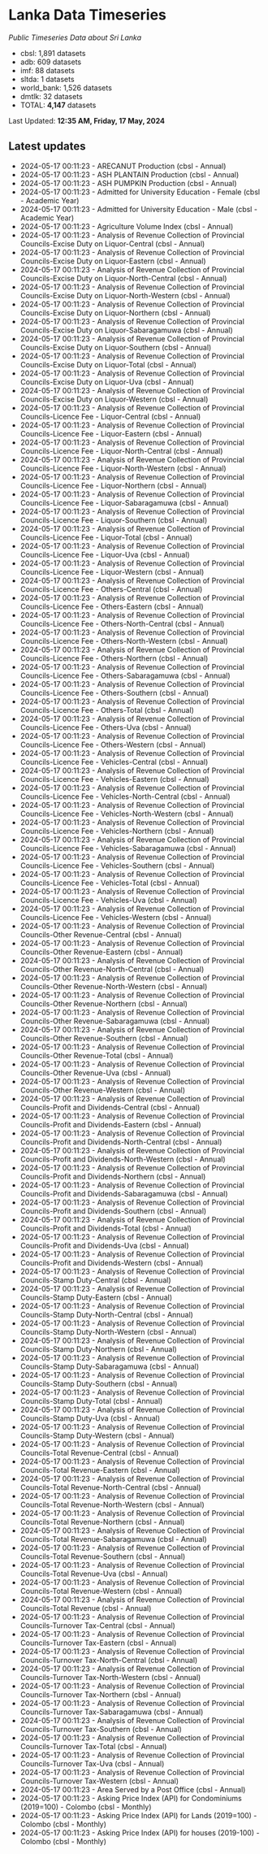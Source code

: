 # Lanka Data Timeseries
*Public Timeseries Data about Sri Lanka*

* cbsl: 1,891 datasets
* adb: 609 datasets
* imf: 88 datasets
* sltda: 1 datasets
* world_bank: 1,526 datasets
* dmtlk: 32 datasets
* TOTAL: **4,147** datasets

Last Updated: **12:35 AM, Friday, 17 May, 2024**

## Latest updates

* 2024-05-17 00:11:23 - ARECANUT Production (cbsl - Annual)
* 2024-05-17 00:11:23 - ASH PLANTAIN Production (cbsl - Annual)
* 2024-05-17 00:11:23 - ASH PUMPKIN Production (cbsl - Annual)
* 2024-05-17 00:11:23 - Admitted for University Education - Female (cbsl - Academic Year)
* 2024-05-17 00:11:23 - Admitted for University Education - Male (cbsl - Academic Year)
* 2024-05-17 00:11:23 - Agriculture Volume Index (cbsl - Annual)
* 2024-05-17 00:11:23 - Analysis of Revenue Collection of Provincial Councils-Excise Duty on Liquor-Central (cbsl - Annual)
* 2024-05-17 00:11:23 - Analysis of Revenue Collection of Provincial Councils-Excise Duty on Liquor-Eastern (cbsl - Annual)
* 2024-05-17 00:11:23 - Analysis of Revenue Collection of Provincial Councils-Excise Duty on Liquor-North-Central (cbsl - Annual)
* 2024-05-17 00:11:23 - Analysis of Revenue Collection of Provincial Councils-Excise Duty on Liquor-North-Western (cbsl - Annual)
* 2024-05-17 00:11:23 - Analysis of Revenue Collection of Provincial Councils-Excise Duty on Liquor-Northern (cbsl - Annual)
* 2024-05-17 00:11:23 - Analysis of Revenue Collection of Provincial Councils-Excise Duty on Liquor-Sabaragamuwa (cbsl - Annual)
* 2024-05-17 00:11:23 - Analysis of Revenue Collection of Provincial Councils-Excise Duty on Liquor-Southern (cbsl - Annual)
* 2024-05-17 00:11:23 - Analysis of Revenue Collection of Provincial Councils-Excise Duty on Liquor-Total (cbsl - Annual)
* 2024-05-17 00:11:23 - Analysis of Revenue Collection of Provincial Councils-Excise Duty on Liquor-Uva (cbsl - Annual)
* 2024-05-17 00:11:23 - Analysis of Revenue Collection of Provincial Councils-Excise Duty on Liquor-Western (cbsl - Annual)
* 2024-05-17 00:11:23 - Analysis of Revenue Collection of Provincial Councils-Licence Fee - Liquor-Central (cbsl - Annual)
* 2024-05-17 00:11:23 - Analysis of Revenue Collection of Provincial Councils-Licence Fee - Liquor-Eastern (cbsl - Annual)
* 2024-05-17 00:11:23 - Analysis of Revenue Collection of Provincial Councils-Licence Fee - Liquor-North-Central (cbsl - Annual)
* 2024-05-17 00:11:23 - Analysis of Revenue Collection of Provincial Councils-Licence Fee - Liquor-North-Western (cbsl - Annual)
* 2024-05-17 00:11:23 - Analysis of Revenue Collection of Provincial Councils-Licence Fee - Liquor-Northern (cbsl - Annual)
* 2024-05-17 00:11:23 - Analysis of Revenue Collection of Provincial Councils-Licence Fee - Liquor-Sabaragamuwa (cbsl - Annual)
* 2024-05-17 00:11:23 - Analysis of Revenue Collection of Provincial Councils-Licence Fee - Liquor-Southern (cbsl - Annual)
* 2024-05-17 00:11:23 - Analysis of Revenue Collection of Provincial Councils-Licence Fee - Liquor-Total (cbsl - Annual)
* 2024-05-17 00:11:23 - Analysis of Revenue Collection of Provincial Councils-Licence Fee - Liquor-Uva (cbsl - Annual)
* 2024-05-17 00:11:23 - Analysis of Revenue Collection of Provincial Councils-Licence Fee - Liquor-Western (cbsl - Annual)
* 2024-05-17 00:11:23 - Analysis of Revenue Collection of Provincial Councils-Licence Fee - Others-Central (cbsl - Annual)
* 2024-05-17 00:11:23 - Analysis of Revenue Collection of Provincial Councils-Licence Fee - Others-Eastern (cbsl - Annual)
* 2024-05-17 00:11:23 - Analysis of Revenue Collection of Provincial Councils-Licence Fee - Others-North-Central (cbsl - Annual)
* 2024-05-17 00:11:23 - Analysis of Revenue Collection of Provincial Councils-Licence Fee - Others-North-Western (cbsl - Annual)
* 2024-05-17 00:11:23 - Analysis of Revenue Collection of Provincial Councils-Licence Fee - Others-Northern (cbsl - Annual)
* 2024-05-17 00:11:23 - Analysis of Revenue Collection of Provincial Councils-Licence Fee - Others-Sabaragamuwa (cbsl - Annual)
* 2024-05-17 00:11:23 - Analysis of Revenue Collection of Provincial Councils-Licence Fee - Others-Southern (cbsl - Annual)
* 2024-05-17 00:11:23 - Analysis of Revenue Collection of Provincial Councils-Licence Fee - Others-Total (cbsl - Annual)
* 2024-05-17 00:11:23 - Analysis of Revenue Collection of Provincial Councils-Licence Fee - Others-Uva (cbsl - Annual)
* 2024-05-17 00:11:23 - Analysis of Revenue Collection of Provincial Councils-Licence Fee - Others-Western (cbsl - Annual)
* 2024-05-17 00:11:23 - Analysis of Revenue Collection of Provincial Councils-Licence Fee - Vehicles-Central (cbsl - Annual)
* 2024-05-17 00:11:23 - Analysis of Revenue Collection of Provincial Councils-Licence Fee - Vehicles-Eastern (cbsl - Annual)
* 2024-05-17 00:11:23 - Analysis of Revenue Collection of Provincial Councils-Licence Fee - Vehicles-North-Central (cbsl - Annual)
* 2024-05-17 00:11:23 - Analysis of Revenue Collection of Provincial Councils-Licence Fee - Vehicles-North-Western (cbsl - Annual)
* 2024-05-17 00:11:23 - Analysis of Revenue Collection of Provincial Councils-Licence Fee - Vehicles-Northern (cbsl - Annual)
* 2024-05-17 00:11:23 - Analysis of Revenue Collection of Provincial Councils-Licence Fee - Vehicles-Sabaragamuwa (cbsl - Annual)
* 2024-05-17 00:11:23 - Analysis of Revenue Collection of Provincial Councils-Licence Fee - Vehicles-Southern (cbsl - Annual)
* 2024-05-17 00:11:23 - Analysis of Revenue Collection of Provincial Councils-Licence Fee - Vehicles-Total (cbsl - Annual)
* 2024-05-17 00:11:23 - Analysis of Revenue Collection of Provincial Councils-Licence Fee - Vehicles-Uva (cbsl - Annual)
* 2024-05-17 00:11:23 - Analysis of Revenue Collection of Provincial Councils-Licence Fee - Vehicles-Western (cbsl - Annual)
* 2024-05-17 00:11:23 - Analysis of Revenue Collection of Provincial Councils-Other Revenue-Central (cbsl - Annual)
* 2024-05-17 00:11:23 - Analysis of Revenue Collection of Provincial Councils-Other Revenue-Eastern (cbsl - Annual)
* 2024-05-17 00:11:23 - Analysis of Revenue Collection of Provincial Councils-Other Revenue-North-Central (cbsl - Annual)
* 2024-05-17 00:11:23 - Analysis of Revenue Collection of Provincial Councils-Other Revenue-North-Western (cbsl - Annual)
* 2024-05-17 00:11:23 - Analysis of Revenue Collection of Provincial Councils-Other Revenue-Northern (cbsl - Annual)
* 2024-05-17 00:11:23 - Analysis of Revenue Collection of Provincial Councils-Other Revenue-Sabaragamuwa (cbsl - Annual)
* 2024-05-17 00:11:23 - Analysis of Revenue Collection of Provincial Councils-Other Revenue-Southern (cbsl - Annual)
* 2024-05-17 00:11:23 - Analysis of Revenue Collection of Provincial Councils-Other Revenue-Total (cbsl - Annual)
* 2024-05-17 00:11:23 - Analysis of Revenue Collection of Provincial Councils-Other Revenue-Uva (cbsl - Annual)
* 2024-05-17 00:11:23 - Analysis of Revenue Collection of Provincial Councils-Other Revenue-Western (cbsl - Annual)
* 2024-05-17 00:11:23 - Analysis of Revenue Collection of Provincial Councils-Profit and Dividends-Central (cbsl - Annual)
* 2024-05-17 00:11:23 - Analysis of Revenue Collection of Provincial Councils-Profit and Dividends-Eastern (cbsl - Annual)
* 2024-05-17 00:11:23 - Analysis of Revenue Collection of Provincial Councils-Profit and Dividends-North-Central (cbsl - Annual)
* 2024-05-17 00:11:23 - Analysis of Revenue Collection of Provincial Councils-Profit and Dividends-North-Western (cbsl - Annual)
* 2024-05-17 00:11:23 - Analysis of Revenue Collection of Provincial Councils-Profit and Dividends-Northern (cbsl - Annual)
* 2024-05-17 00:11:23 - Analysis of Revenue Collection of Provincial Councils-Profit and Dividends-Sabaragamuwa (cbsl - Annual)
* 2024-05-17 00:11:23 - Analysis of Revenue Collection of Provincial Councils-Profit and Dividends-Southern (cbsl - Annual)
* 2024-05-17 00:11:23 - Analysis of Revenue Collection of Provincial Councils-Profit and Dividends-Total (cbsl - Annual)
* 2024-05-17 00:11:23 - Analysis of Revenue Collection of Provincial Councils-Profit and Dividends-Uva (cbsl - Annual)
* 2024-05-17 00:11:23 - Analysis of Revenue Collection of Provincial Councils-Profit and Dividends-Western (cbsl - Annual)
* 2024-05-17 00:11:23 - Analysis of Revenue Collection of Provincial Councils-Stamp Duty-Central (cbsl - Annual)
* 2024-05-17 00:11:23 - Analysis of Revenue Collection of Provincial Councils-Stamp Duty-Eastern (cbsl - Annual)
* 2024-05-17 00:11:23 - Analysis of Revenue Collection of Provincial Councils-Stamp Duty-North-Central (cbsl - Annual)
* 2024-05-17 00:11:23 - Analysis of Revenue Collection of Provincial Councils-Stamp Duty-North-Western (cbsl - Annual)
* 2024-05-17 00:11:23 - Analysis of Revenue Collection of Provincial Councils-Stamp Duty-Northern (cbsl - Annual)
* 2024-05-17 00:11:23 - Analysis of Revenue Collection of Provincial Councils-Stamp Duty-Sabaragamuwa (cbsl - Annual)
* 2024-05-17 00:11:23 - Analysis of Revenue Collection of Provincial Councils-Stamp Duty-Southern (cbsl - Annual)
* 2024-05-17 00:11:23 - Analysis of Revenue Collection of Provincial Councils-Stamp Duty-Total (cbsl - Annual)
* 2024-05-17 00:11:23 - Analysis of Revenue Collection of Provincial Councils-Stamp Duty-Uva (cbsl - Annual)
* 2024-05-17 00:11:23 - Analysis of Revenue Collection of Provincial Councils-Stamp Duty-Western (cbsl - Annual)
* 2024-05-17 00:11:23 - Analysis of Revenue Collection of Provincial Councils-Total Revenue-Central (cbsl - Annual)
* 2024-05-17 00:11:23 - Analysis of Revenue Collection of Provincial Councils-Total Revenue-Eastern (cbsl - Annual)
* 2024-05-17 00:11:23 - Analysis of Revenue Collection of Provincial Councils-Total Revenue-North-Central (cbsl - Annual)
* 2024-05-17 00:11:23 - Analysis of Revenue Collection of Provincial Councils-Total Revenue-North-Western (cbsl - Annual)
* 2024-05-17 00:11:23 - Analysis of Revenue Collection of Provincial Councils-Total Revenue-Northern (cbsl - Annual)
* 2024-05-17 00:11:23 - Analysis of Revenue Collection of Provincial Councils-Total Revenue-Sabaragamuwa (cbsl - Annual)
* 2024-05-17 00:11:23 - Analysis of Revenue Collection of Provincial Councils-Total Revenue-Southern (cbsl - Annual)
* 2024-05-17 00:11:23 - Analysis of Revenue Collection of Provincial Councils-Total Revenue-Uva (cbsl - Annual)
* 2024-05-17 00:11:23 - Analysis of Revenue Collection of Provincial Councils-Total Revenue-Western (cbsl - Annual)
* 2024-05-17 00:11:23 - Analysis of Revenue Collection of Provincial Councils-Total Revenue (cbsl - Annual)
* 2024-05-17 00:11:23 - Analysis of Revenue Collection of Provincial Councils-Turnover Tax-Central (cbsl - Annual)
* 2024-05-17 00:11:23 - Analysis of Revenue Collection of Provincial Councils-Turnover Tax-Eastern (cbsl - Annual)
* 2024-05-17 00:11:23 - Analysis of Revenue Collection of Provincial Councils-Turnover Tax-North-Central (cbsl - Annual)
* 2024-05-17 00:11:23 - Analysis of Revenue Collection of Provincial Councils-Turnover Tax-North-Western (cbsl - Annual)
* 2024-05-17 00:11:23 - Analysis of Revenue Collection of Provincial Councils-Turnover Tax-Northern (cbsl - Annual)
* 2024-05-17 00:11:23 - Analysis of Revenue Collection of Provincial Councils-Turnover Tax-Sabaragamuwa (cbsl - Annual)
* 2024-05-17 00:11:23 - Analysis of Revenue Collection of Provincial Councils-Turnover Tax-Southern (cbsl - Annual)
* 2024-05-17 00:11:23 - Analysis of Revenue Collection of Provincial Councils-Turnover Tax-Total (cbsl - Annual)
* 2024-05-17 00:11:23 - Analysis of Revenue Collection of Provincial Councils-Turnover Tax-Uva (cbsl - Annual)
* 2024-05-17 00:11:23 - Analysis of Revenue Collection of Provincial Councils-Turnover Tax-Western (cbsl - Annual)
* 2024-05-17 00:11:23 - Area Served by a Post Office (cbsl - Annual)
* 2024-05-17 00:11:23 - Asking Price Index (API) for Condominiums (2019=100) - Colombo (cbsl - Monthly)
* 2024-05-17 00:11:23 - Asking Price Index (API) for Lands (2019=100) - Colombo (cbsl - Monthly)
* 2024-05-17 00:11:23 - Asking Price Index (API) for houses (2019-100) - Colombo (cbsl - Monthly)